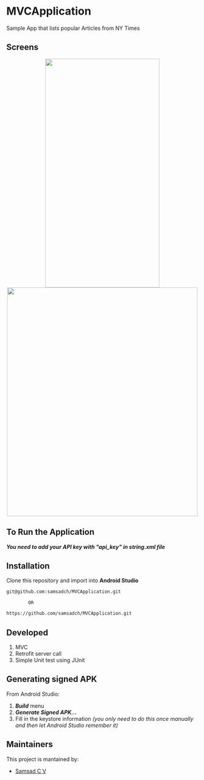 # MVCApplication
Sample App that lists popular Articles from NY Times


## Screens

<p align="center">
  <img src="images/popular.jpeg" width="300" height="600">
  <img src="images/detail.png" width="500" height="600">
</p>



## To Run the Application

***You need to add your API key with "api_key" in string.xml file***


## Installation
Clone this repository and import into **Android Studio**
 ```bash
git@github.com:samsadch/MVCApplication.git
```
            OR
```bash
https://github.com/samsadch/MVCApplication.git
```

## Developed
1. MVC
2. Retrofit server call
3. Simple Unit test using JUnit


## Generating signed APK
From Android Studio:
1. ***Build*** menu
2. ***Generate Signed APK...***
3. Fill in the keystore information *(you only need to do this once manually and then let Android Studio remember it)*

## Maintainers
This project is mantained by:
* [Samsad C V](https://github.com/samsadch)

